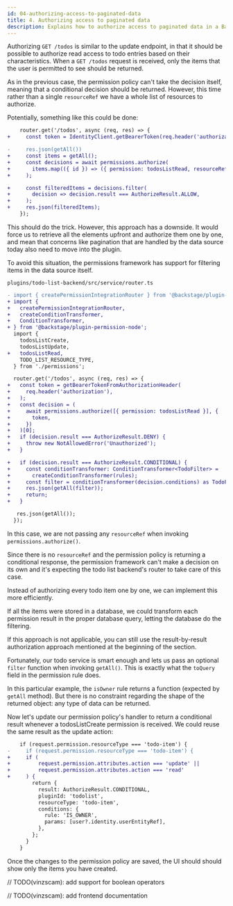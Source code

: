 ```yaml
---
id: 04-authorizing-access-to-paginated-data
title: 4. Authorizing access to paginated data
description: Explains how to authorize access to paginated data in a Backstage plugin
---
```


Authorizing `GET /todos` is similar to the update endpoint, in that it should be possible to authorize read access to todo entries based on their characteristics. When a `GET /todos` request is received, only the items that the user is permitted to see should be returned.

As in the previous case, the permission policy can't take the decision itself, meaning that a conditional decision should be returned.
However, this time rather than a single `resourceRef` we have a whole list of resources to authorize.

Potentially, something like this could be done:

```diff
    router.get('/todos', async (req, res) => {
+     const token = IdentityClient.getBearerToken(req.header('authorization'));

-     res.json(getAll())
+     const items = getAll();
+     const decisions = await permissions.authorize(
+       items.map(({ id }) => ({ permission: todosListRead, resourceRef: id })),
+     );

+     const filteredItems = decisions.filter(
+       decision => decision.result === AuthorizeResult.ALLOW,
+     );
+     res.json(filteredItems);
    });
```

This should do the trick. However, this approach has a downside. It would force us to retrieve all the elements upfront and authorize them one by one, and mean that concerns like pagination that are handled by the data source today also need to move into the plugin.

To avoid this situation, the permissions framework has support for filtering items in the data source itself.

`plugins/todo-list-backend/src/service/router.ts`

```diff
- import { createPermissionIntegrationRouter } from '@backstage/plugin-permission-node';
+ import {
+   createPermissionIntegrationRouter,
+   createConditionTransformer,
+   ConditionTransformer,
+ } from '@backstage/plugin-permission-node';
  import {
    todosListCreate,
    todosListUpdate,
+   todosListRead,
    TODO_LIST_RESOURCE_TYPE,
  } from './permissions';

  router.get('/todos', async (req, res) => {
+   const token = getBearerTokenFromAuthorizationHeader(
+     req.header('authorization'),
+   );
+   const decision = (
+     await permissions.authorize([{ permission: todosListRead }], {
+       token,
+     })
+   )[0];
+   if (decision.result === AuthorizeResult.DENY) {
+     throw new NotAllowedError('Unauthorized');
+   }

+   if (decision.result === AuthorizeResult.CONDITIONAL) {
+     const conditionTransformer: ConditionTransformer<TodoFilter> =
+       createConditionTransformer(rules);
+     const filter = conditionTransformer(decision.conditions) as TodoFilter;
+     res.json(getAll(filter));
+     return;
+   }

   res.json(getAll());
  });
```

In this case, we are not passing any `resourceRef` when invoking `permissions.authorize()`.

Since there is no `resourceRef` and the permission policy is returning a conditional response, the permission framework can't make a decision
on its own and it's expecting the todo list backend's router to take care of this case.

Instead of authorizing every todo item one by one, we can implement this more efficiently.

If all the items were stored in a database, we could transform each permission result in the proper database query, letting the database do the filtering.

If this approach is not applicable, you can still use the result-by-result authorization approach mentioned at the beginning of the section.

Fortunately, our todo service is smart enough and lets us pass an optional `filter` function when invoking `getAll()`.
This is exactly what the `toQuery` field in the permission rule does.

In this particular example, the `isOwner` rule returns a function (expected by `getAll` method). But there is no constraint regarding the shape of the returned object: any type of data can be returned.

Now let's update our permission policy's handler to return a conditional result whenever a todosListCreate permission is received. We could reuse the same result as the update action:

```diff
    if (request.permission.resourceType === 'todo-item') {
-     if (request.permission.resourceType === 'todo-item') {
+     if (
+         request.permission.attributes.action === 'update' ||
+         request.permission.attributes.action === 'read'
+     ) {
        return {
          result: AuthorizeResult.CONDITIONAL,
          pluginId: 'todolist',
          resourceType: 'todo-item',
          conditions: {
            rule: 'IS_OWNER',
            params: [user?.identity.userEntityRef],
          },
        };
      }
    }
```

Once the changes to the permission policy are saved, the UI should should show only the items you have created.

// TODO(vinzscam): add support for boolean operators

// TODO(vinzscam): add frontend documentation
